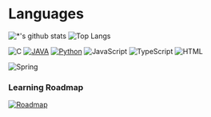 <!--
![header](https://capsule-render.vercel.app/api?type=wave&color=auto&height=300&section=header&text=About%20Me&fontSize=90)
-->

# Languages
![*'s github stats](https://github-readme-stats.vercel.app/api?username=James0083)
![Top Langs](https://github-readme-stats.vercel.app/api/top-langs/?username=James0083)
<!-- ![Top Langs](https://github-readme-stats.vercel.app/api/top-langs/?username=James0083&layout=compact) -->



<!--참고 : https://shields.io/badges/static-badge -->
![C](https://img.shields.io/badge/-C-5386c8?style=flat&logo=C&logoColor=rgb(8,68,138))
[![JAVA](https://img.shields.io/badge/-Java-007396?style=flat&logo=Java&logoColor=ffffff)](https://www.java.com/ko/)
[![Python](https://img.shields.io/badge/-Python-fed73d?style=flat&logo=Python&labelColor=fed73d)](https://www.python.org/)
![JavaScript](https://img.shields.io/badge/-JavaScript-eeeeee?style=flat&logo=JavaScript&labelColor=cccccc&logoColor=#F7DF1E)
![TypeScript](https://img.shields.io/badge/TypeScript-eeeeee?style=flat&logo=typescript&logoColor=#3178C6)
![HTML](https://img.shields.io/badge/HTML5-eeeeee?style=flat&logo=html5&logoColor=#E34F26&labelColor=111111)    
  
![Spring](https://img.shields.io/badge/Spring-ffffff?style=flat&logo=spring&logoColor=#6DB33F&labelColor=ffffff)    



### Learning Roadmap
[![Roadmap](https://img.shields.io/badge/-roadmap-ffffff?style=flat&logo=roadmapdotsh&logoColor=000000)](https://roadmap.sh/)

<!--
# Hi there 👋
## Hi there 👋
### Hi there 👋
#### Hi there 👋
##### Hi there 👋
---
**굵게**
*기울임체*
~~취소선~~

<img src="/image/cons.png"/>
<img src="/image/ScreenShotChoiKevin.png"/>
-->

